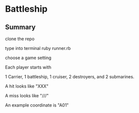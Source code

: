 # Battleship

## Summary

clone the repo

type into terminal ruby runner.rb

choose a game setting

Each player starts with

1 Carrier, 1 battleship, 1 cruiser, 2 destroyers, and 2 submarines.

A hit looks like "XXX"

A miss looks like "///"

An example coordinate is "A01"
